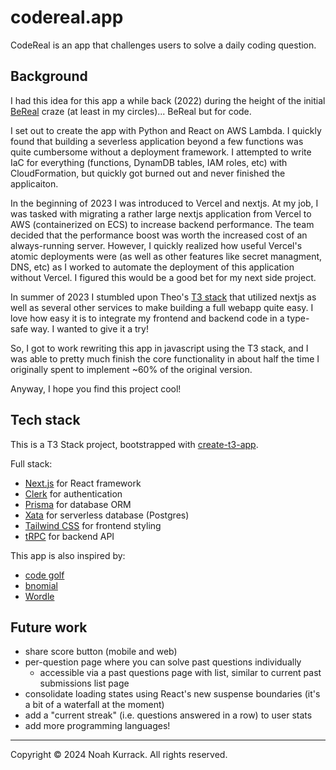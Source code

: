 # codereal.app

CodeReal is an app that challenges users to solve a daily coding question.

## Background

I had this idea for this app a while back (2022) during the height of the initial [BeReal](https://bereal.com/) craze (at least in my circles)... BeReal but for code.

I set out to create the app with Python and React on AWS Lambda. I quickly found that building a severless application beyond a few functions was quite cumbersome without a deployment framework. I attempted to write IaC for everything (functions, DynamDB tables, IAM roles, etc) with CloudFormation, but quickly got burned out and never finished the applicaiton.

In the beginning of 2023 I was introduced to Vercel and nextjs. At my job, I was tasked with migrating a rather large nextjs application from Vercel to AWS (containerized on ECS) to increase backend performance. The team decided that the performance boost was worth the increased cost of an always-running server. However, I quickly realized how useful Vercel's atomic deployments were (as well as other features like secret managment, DNS, etc) as I worked to automate the deployment of this application without Vercel. I figured this would be a good bet for my next side project.

In summer of 2023 I stumbled upon Theo's [T3 stack](https://t3.gg/) that utilized nextjs as well as several other services to make building a full webapp quite easy. I love how easy it is to integrate my frontend and backend code in a type-safe way. I wanted to give it a try!

So, I got to work rewriting this app in javascript using the T3 stack, and I was able to pretty much finish the core functionality in about half the time I originally spent to implement ~60% of the original version.

Anyway, I hope you find this project cool!

## Tech stack

This is a T3 Stack project, bootstrapped with [create-t3-app](https://create.t3.gg/).

Full stack:

- [Next.js](https://nextjs.org) for React framework
- [Clerk](https://clerk.com/) for authentication
- [Prisma](https://prisma.io) for database ORM
- [Xata](https://xata.io/) for serverless database (Postgres)
- [Tailwind CSS](https://tailwindcss.com) for frontend styling
- [tRPC](https://trpc.io) for backend API

This app is also inspired by:

- [code golf](https://www.reddit.com/r/codegolf/)
- [bnomial](https://bnomial.com)
- [Wordle](https://www.nytimes.com/games/wordle/index.html)

## Future work

- share score button (mobile and web)
- per-question page where you can solve past questions individually
  - accessible via a past questions page with list, similar to current past submissions list page
- consolidate loading states using React's new suspense boundaries (it's a bit of a waterfall at the moment)
- add a "current streak" (i.e. questions answered in a row) to user stats
- add more programming languages!

---

Copyright &copy; 2024 Noah Kurrack. All rights reserved.
